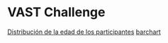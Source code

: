 # VAST Challenge

[Distribución de la edad de los participantes](https://biancabalzarini.github.io/infovis/VAST_Challenge/Hist_Age.html)
[barchart](https://biancabalzarini.github.io/infovis/VAST_Challenge/BarChart_EducationLevel.html)
